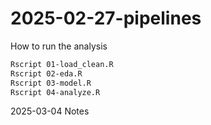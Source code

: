 # 2025-02-27-pipelines

How to run the analysis

```bash
Rscript 01-load_clean.R
Rscript 02-eda.R
Rscript 03-model.R
Rscript 04-analyze.R

```

2025-03-04 Notes